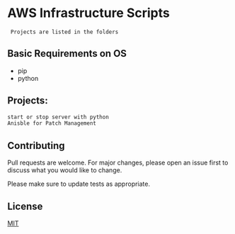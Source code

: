 # AWS Infrastructure Scripts

```  Projects are listed in the folders  ```

## Basic Requirements on OS
* pip
* python

## Projects:
```bash
start or stop server with python 
Anisble for Patch Management
```
## Contributing
Pull requests are welcome. For major changes, please open an issue first to discuss what you would like to change.

Please make sure to update tests as appropriate.

## License
[MIT](https://choosealicense.com/licenses/mit/)



